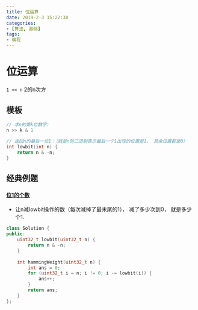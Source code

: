 ```yaml
---
title: 位运算
date: 2019-2-3 15:22:38
categories:
- [算法, 基础]
tags:
- 编程
---
```


# 位运算

`1 << n` 2的n次方

## 模板

```c++
// 求n的第k位数字: 
n >> k & 1
    
// 返回n的最后一位1：（就是n的二进制表示最后一个1出现的位置是1， 其余位置都是0）
int lowbit(int n) {
    return n & -n;
}
```



## 经典例题

#### [位1的个数](https://leetcode-cn.com/problems/number-of-1-bits/)

* 让n减lowbit操作的数（每次减掉了最末尾的1）， 减了多少次到0， 就是多少个1.

```c++
class Solution {
public:
    uint32_t lowbit(uint32_t n) {
        return n & -n;
    }
    
    int hammingWeight(uint32_t n) {
        int ans = 0;
        for (uint32_t i = n; i != 0; i -= lowbit(i)) {
            ans++;
        }
        return ans;
    }
};
```

